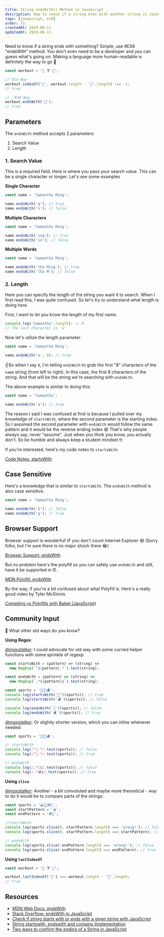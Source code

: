 ```yaml
---
title: String endsWith() Method in JavaScript
description: How to check if a string ends with another string in JavaScript
tags: [javascript, es6]
order: 73
createdAt: 2019-08-11
updatedAt: 2019-08-11
---
```


Need to know if a string ends with something? Simple, use #ES6 "endsWith" method. You don't even need to be a developer and you can guess what's going on. Making a language more human-readable is definitely the way to go 💪

```javascript
const workout = '🏃 🏋️ 💪';

// Old Way
workout.indexOf('💪', workout.length - '💪'.length) !== -1;
// true

// ✅ES6 Way
workout.endsWith('💪');
// true
```

## Parameters

The `endsWith` method accepts 2 parameters:

1. Search Value
2. Length

### 1. Search Value

This is a required field. Here is where you pass your search value. This can be a single character or longer. Let's see some examples

**Single Character**

```javascript
const name = 'Samantha Ming';

name.endsWith('g'); // true
name.endsWith('n'); // false
```

**Multiple Characters**

```javascript
const name = 'Samantha Ming';

name.endsWith('ing'); // true
name.endsWith('in'); // false
```

**Multiple Words**

```javascript
const name = 'Samantha Ming';

name.endsWith('tha Ming'); // true
name.endsWith('tha M'); // false
```

### 2. Length

Here you can specify the length of the string you want it to search. When I first read this, I was quite confused. So let's try to understand what length is doing here.

First, I want to let you know the length of my first name.

```javascript
console.log('Samantha'.length); // 8
// The last character is 'a'
```

Now let's utilize the length parameter.

```javascript
const name = 'Samantha Ming';

name.endsWith('a', 8); // true
```

☝️So when I say `8`, I'm telling `endsWith` to grab the first "8" characters of the `name` string (from left to right). In this case, the first 8 characters of the string. And that will be the string we're searching with `endsWith`.

The above example is similar to doing this:

```javascript
const name = 'Samantha';

name.endsWith('a'); // true
```

The reason I said I was confused at first is because I pulled over my knowledge of `startsWith`, where the second parameter is the starting index. So I assumed the second parameter with `endsWith` would follow the same pattern and it would be the reverse ending index 😅 That's why people always say, never "assume". Just when you think you know, you actually don't. So be humble and always keep a student mindset 🤓

If you're interested, here's my code notes to `startsWith`:

[Code Notes: startsWith](https://www.samanthaming.com/tidbits/67-es6-startswith-method)

## Case Sensitive

Here's a knowledge that is similar to `startsWith`. The `endsWith` method is also case sensitive.

```javascript
const name = 'Samantha Ming';

name.endsWith('G'); // false
name.endsWith('g'); // true
```

## Browser Support

Browser support is wonderful! IF you don't count Internet Explorer 😅 (Sorry folks, but I'm sure there is no major shock there 😂)

[Browser Support: endsWith](https://developer.mozilla.org/en-US/docs/Web/JavaScript/Reference/Global_Objects/String/endsWith#Browser_compatibility)

But no problem here's the polyfill so you can safely use `endsWith` and still, have it be supported in IE.

[MDN Polyfill: endsWith](https://developer.mozilla.org/en-US/docs/Web/JavaScript/Reference/Global_Objects/String/endsWith#Polyfill)

By the way, if you're a bit confused about what Polyfill is. Here's a really good video by Tyler McGinnis.

[Compiling vs Polyfills with Babel (JavaScript)](https://youtu.be/BXoiuN1a0-E)

## Community Input

💬 What other old ways do you know?

**Using Regex**

_[@maxstalker](https://twitter.com/MaxStalker/status/1160299155379707914?s=20):_ I could advocate for old way with some curried helper functions with some sprinkle of regexp

```javascript
const startsWith = (pattern) => (string) =>
  new RegExp(`^${pattern}.*`).test(string);

const endsWith = (pattern) => (string) =>
  new RegExp(`.*${pattern}$`).test(string);

const sports = '🏈🎳⛳⛸';
console.log(startsWith('🏈')(sports)); // true
console.log(startsWith('⛸')(sports)); // false

console.log(endsWith('🏈')(sports)); // false
console.log(endsWith('⛸')(sports)); // true
```

_[@maxstalker](https://twitter.com/MaxStalker/status/1160299155379707914?s=20):_ Or slightly shorter version, which you can inline whenever needed:

```javascript
const sports = '🏈🎳⛳⛸';

// startsWith
console.log(/^🎳.*/.test(sports)); // false
console.log(/^🏈.*/.test(sports)); // true

// endsWith
console.log(/.*🎳$/.test(sports)); // false
console.log(/.*⛸$/.test(sports)); // true
```

**Using `slice`**

_[@maxstalker](https://twitter.com/MaxStalker/status/1160653700454637568?s=20):_ Another - a bit convoluted and maybe more theoretical - way to do it would be to compare parts of the strings:

```javascript
const sports = '⛳🎳🏈⚽🎾';
const startPattern = '⛳';
const endPattern = '⚽🎾';

//startsWith
console.log(sports.slice(0, startPattern.length) === 'wrong!'); // false
console.log(sports.slice(0, startPattern.length) === startPattern); // true

// endsWith
console.log(sports.slice(-endPattern.length) === 'wrong!'); // false
console.log(sports.slice(-endPattern.length) === endPattern); // true
```

**Using `lastIndexOf`**

```javascript
const workout = '🏃 🏋️ 💪';

workout.lastIndexOf('💪') === workout.length - '💪'.length;
// true
```

## Resources

- [MDN Web Docs: endsWith](https://developer.mozilla.org/en-US/docs/Web/JavaScript/Reference/Global_Objects/String/endsWith)
- [Stack Overflow: endsWith in JavaScript](https://stackoverflow.com/questions/280634/endswith-in-javascript)
- [Check if string starts with or ends with a given string with JavaScript](https://clubmate.fi/check-if-string-starts-with-or-ends-with-a-given-string-with-javascript/)
- [String startswith, endswith and contains Implementation](https://siongui.github.io/2012/09/27/javascript-string-startswith-endswith-contains/)
- [Two ways to confirm the ending of a String in JavaScript](https://www.freecodecamp.org/news/two-ways-to-confirm-the-ending-of-a-string-in-javascript-62b4677034ac/)

